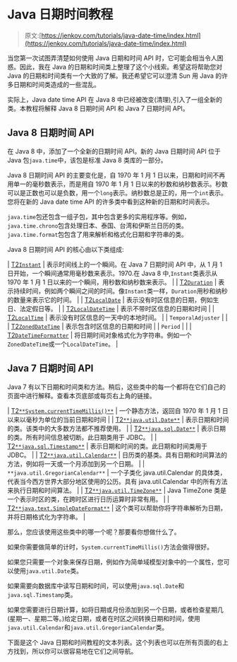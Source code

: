 # Java 日期时间教程

> 原文:[https://jenkov.com/tutorials/java-date-time/index.html](https://jenkov.com/tutorials/java-date-time/index.html)

当您第一次试图弄清楚如何使用 Java 日期和时间 API 时，它可能会相当令人困惑。因此，我在 Java 的日期和时间类上整理了这个小线索。希望这将帮助您对 Java 的日期和时间类有一个大致的了解。我还希望它可以澄清 Sun 用 Java 的许多日期和时间类造成的一些混乱。

实际上，Java date time API 在 Java 8 中已经被改变(清理),引入了一组全新的类。本教程将解释 Java 8 日期时间 API 和 Java 7 日期时间 API。

## Java 8 日期时间 API

在 Java 8 中，添加了一个全新的日期时间 API。新的 Java 日期时间 API 位于 Java 包`java.time`中，该包是标准 Java 8 类库的一部分。

Java 8 日期时间 API 的主要变化是，自 1970 年 1 月 1 日以来，日期和时间不再用单一的毫秒数表示，而是用自 1970 年 1 月 1 日以来的秒数和纳秒数表示。秒数可以是正数也可以是负数，用一个`long`表示。纳秒数总是正的，用一个`int`表示。您将在新的 Java date time API 的许多类中看到这种新的日期和时间表示。

`java.time`包还包含一组子包，其中包含更多的实用程序等。例如，`java.time.chrono`包含处理日本、泰国、台湾和伊斯兰日历的类。`java.time.format`包包含了用来解析和格式化日期和字符串的类。

Java 8 日期时间 API 的核心由以下类组成:

| [T2`Instant`](instant.html) | 表示时间线上的一个瞬间。在 Java 7 日期时间 API 中，从 1 月 1 日开始，一个瞬间通常用毫秒数来表示。1970.在 Java 8 中,`Instant`类表示从 1970 年 1 月 1 日以来的一个瞬间，用秒数和纳秒数来表示。 |
| [T2`Duration`](duration.html) | 表示持续时间，例如两个瞬间之间的时间。像`Instant`类一样，`Duration`用秒和纳秒的数量来表示它的时间。 |
| [T2`LocalDate`](localdate.html) | 表示没有时区信息的日期，例如生日、法定假日等。 |
| [T2`LocalDateTime`](/java-date-time/localdatetime.html) | 表示不带时区信息的日期和时间 |
| [T2`LocalTime`](http://tutorials.jenkov.com/java-date-time/localtime.html) | 表示没有时区信息的一天中的本地时间。 |
| `TemporalAdjuster` |  |
| [T2`ZonedDateTime`](/java-date-time/zoneddatetime.html) | 表示包含时区信息的日期和时间 |
| `Period` |  |
| [T2`DateTimeFormatter`](java-date-time/datetimeformatter.html) | 将日期时间对象格式化为字符串。例如一个`ZonedDateTime`或一个`LocalDateTime`。 |

## Java 7 日期时间 API

Java 7 有以下日期和时间类和方法。稍后，这些类中的每一个都将在它们自己的页面中进行解释。查看本页底部或每页右上角的链接。

| [T2`**System.currentTimeMillis()**`](system-currenttimemillis.html) | 一个静态方法，返回自 1970 年 1 月 1 日以来以毫秒为单位的当前日期和时间 |
| [T2`**java.util.Date**`](java-util-date.html) | 表示日期和时间的类。该类中的大多数方法都不推荐使用。 |
| [T2`**java.sql.Date**`](java-sql-date.html) | 表示日期的类。所有时间信息被切断。此日期类用于 JDBC。 |
| [T2`**java.sql.Timestamp**`](java-sql-timestamp.html) | 表示日期和时间的类。此日期和时间类用于 JDBC。 |
| [T2`**java.util.Calendar**`](java-util-calendar.html) | 日历类的基类。具有日期和时间算法的方法，例如将一天或一个月添加到另一个日期。 |
| `**java.util.GregorianCalendar**` | 一个子类化 java.util.Calendar 的具体类，代表当今西方世界大部分地区使用的公历。具有 java.util.Calendar 中的所有方法来执行日期和时间算法。 |
| [T2`**java.util.TimeZone**`](java-util-timezone.html) | Java TimeZone 类是一个表示时区的类，在跨时区进行日历运算时非常有用。 |
| [T2`**java.text.SimpleDateFormat**`](parsing-formatting-dates.html) | 这个类可以帮助你将字符串解析为日期，并将日期格式化为字符串。 |

那么，您应该使用这些类中的哪一个呢？那要看你想做什么了。

如果你需要做简单的计时，`System.currentTimeMillis()`方法会做得很好。

如果您只需要一个对象来保存日期，例如作为简单域模型对象中的一个属性，您可以使用`java.util.Date`类。

如果需要向数据库中读写日期和时间，可以使用`java.sql.Date`和`java.sql.Timestamp`类。

如果您需要进行日期计算，如将日期或月份添加到另一个日期，或者检查星期几(星期一、星期二等。)给定日期，或者在时区之间转换日期和时间，使用`java.util.Calendar`和`java.util.GregorianCalendar`类。

下面是这个 Java 日期和时间教程的文本列表。这个列表也可以在所有页面的右上方找到，所以你可以很容易地在它们之间导航。